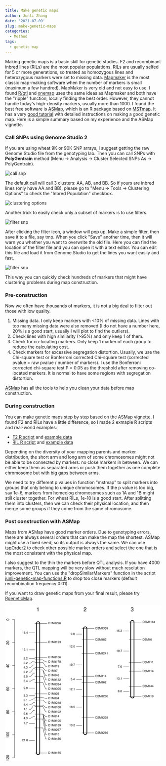 ```yaml
---
title: Make genetic maps
author: Junli Zhang
date: '2021-07-09'
slug: make-genetic-maps
categories:
  - Method
tags:
  - genetic map
---
```


Making genetic maps is a basic skill for genetic studies. F2 and recombinant inbred lines (RILs) are the most popular populations. RILs are usually selfed for 5 or more generations, so treated as homozygous lines and heterozygous markers were set to missing data. [Mapmaker](https://pubmed.ncbi.nlm.nih.gov/3692487/) is the most classic map-making software when the number of markers is small (maximum a few hundred). MapMaker is very old and not easy to use. I found [R/qtl](https://rqtl.org/) and [onemap](https://cran.r-project.org/web/packages/onemap/index.html) uses the same ideas as Mapmaker and both have the "ripple" function, locally finding the best order. However, they cannot handle today's high-density markers, usually more than 1000. I found the best free software is [ASMap](https://cran.r-project.org/web/packages/ASMap/index.html), which is an R package based on [MSTmap](http://mstmap.org/). It has a very [good tutorial](https://cran.r-project.org/web/packages/ASMap/vignettes/asmapvignette.pdf) with detailed instructions on making a good genetic map. Here is a simple summary based on my experience and the ASMap vignette.

### Call SNPs using Genome Studio 2

If you are using wheat 9K or 90K SNP arrays, I suggest getting the raw Genome Studio file from the genotyping lab. Then you can call SNPs with **PolyGentrain** method (Menu -> Analysis -> Cluster Selected SNPs As -> PolyGentrain).

![call snp](/images/genome-studio-call-snp.png)

The default call will call 3 clusters: AA, AB, and BB. So if yours are inbred lines (only have AA and BB), please go to "Menu -> Tools -> Clustering Options" to check the "Inbred Population" checkbox.

![clustering options](/images/genome-studio-cluster-options.png)

Another trick to easily check only a subset of markers is to use filters.

![filter snp](/images/genome-studio-filter-1.png)

After clicking the filter icon, a window will pop up. Make a simple filter, then save it to a file, say tmp. When you click "Save" another time, then it will warn you whether you want to overwrite the old file. Here you can find the location of the filter file and you can open it with a text editor. You can edit this file and load it from Genome Studio to get the lines you want easily and fast.

![filter snp](/images/genome-studio-filter-snp.png)

This way you can quickly check hundreds of markers that might have clustering problems during map construction.

### Pre-construction

Now we often have thousands of markers, it is not a big deal to filter out those with low quality.

1. Missing data. I only keep markers with <10% of missing data. Lines with too many missing data were also removed (I do not have a number here, 20% is a good start, usually I will plot to find the outliers).
2. Check lines with high similarity (>95%) and only keep 1 of them.
3. Check for co-locating markers. Only keep 1 marker of each group to reduce the calculating cost.
4. Check markers for excessive segregation distortion. Usually, we use the Chi-square test or Bonferroni corrected Chi-square test (corrected pvalue = raw pvalue / number of markers). I use the Bonferroni corrected chi-square test P = 0.05 as the threshold after removing co-located markers. It is normal to have some regions with segregation distortion.

[ASMap](https://cran.r-project.org/web/packages/ASMap/vignettes/asmapvignette.pdf) has all the tools to help you clean your data before map construction.

### During construction

You can make genetic maps step by step based on the [ASMap vignette](https://cran.r-project.org/web/packages/ASMap/vignettes/asmapvignette.pdf). I found F2 and RILs have a little difference, so I made 2 exmaple R scripts and real-world examples:

- [F2 R script](/files/making-genetic-maps-F2/genetic-map-construction-F2.R) and [example data](/files/making-genetic-maps-F2/rqtl-F2-example.csv)
- [RIL R script](/files/making-genetic-maps-RILs/genetic-map-construction-RILs.R) and [example data](/files/making-genetic-maps-RILs/rqtl-RILs-example.csv)

Depending on the diversity of your mapping parents and marker distribution, the short arm and long arm of some chromosomes might not be able to be connected by markers: no close markers in between. We can either keep them as separated arms or push them together as one complete chromosome but with big gaps between arms.

We need to try different p values in function "mstmap" to split markers into groups that only belong to unique chromosomes. If the p value is too big, say 1e-6, markers from homeolog chromosomes such as 1A and 1B might still cluster together. For wheat RILs, 1e-10 is a good start. After splitting them into clusters, then we can check their physical location, and then merge some groups if they come from the same chromosome.

### Post construction with ASMap

Maps from ASMap have good marker orders. Due to genotyping errors, there are always several orders that can make the map the shortest. ASMap might use a fixed seed, so its output is always the same. We can use [tspOrder2](https://github.com/pinbo/tspOrder2) to check other possible marker orders and select the one that is the most consistent with the physical map.

I also suggest to the thin the markers before QTL analysis. If you have 4000 markers, the QTL mapping will be very slow without much resolution improvement. You can use the "dropSimilarMarkers" function in the script [junli-genetic-map-functions.R](https://github.com/pinbo/tspOrder2/blob/main/junli-genetic-map-functions.R) to drop too close markers (default recombination frequency 0.01).

If you want to draw genetic maps from your final result, please try [RgeneticMap](https://github.com/pinbo/RgeneticMap).

![maps](https://raw.githubusercontent.com/pinbo/RgeneticMap/master/GeneticMap-interval.svg)